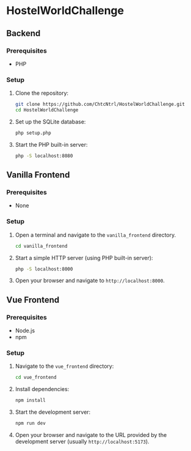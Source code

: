 # HostelWorldChallenge

## Backend

### Prerequisites
- PHP


### Setup
1. Clone the repository:
    ```sh
    git clone https://github.com/ChtcNtrl/HostelWorldChallenge.git
    cd HostelWorldChallenge
    ```



2. Set up the SQLite database:
    ```sh
    php setup.php
    ```

3. Start the PHP built-in server:
    ```sh
    php -S localhost:8080
    ```

## Vanilla Frontend

### Prerequisites
- None

### Setup
1. Open a terminal and navigate to the `vanilla_frontend` directory.
    ```sh
    cd vanilla_frontend
    ```

2. Start a simple HTTP server (using PHP built-in server):
    ```sh
    php -S localhost:8000
    ```

3. Open your browser and navigate to `http://localhost:8000`.

## Vue Frontend

### Prerequisites
- Node.js
- npm

### Setup
1. Navigate to the `vue_frontend` directory:
    ```sh
    cd vue_frontend
    ```

2. Install dependencies:
    ```sh
    npm install
    ```

3. Start the development server:
    ```sh
    npm run dev
    ```

4. Open your browser and navigate to the URL provided by the development server (usually `http://localhost:5173`).